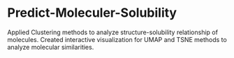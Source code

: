 # Predict-Moleculer-Solubility
Applied Clustering methods to analyze structure-solubility relationship of molecules.
Created interactive visualization for UMAP and TSNE methods to analyze molecular similarities.
